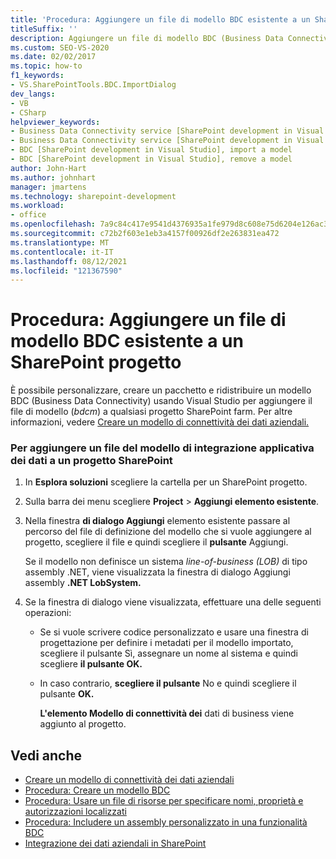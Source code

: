```yaml
---
title: 'Procedura: Aggiungere un file di modello BDC esistente a un SharePoint Project | Microsoft Docs'
titleSuffix: ''
description: Aggiungere un file di modello BDC (Business Data Connectivity) esistente a un progetto SharePoint in Visual Studio, in modo da poter personalizzare, creare un pacchetto e ridistribuire un modello BDC.
ms.custom: SEO-VS-2020
ms.date: 02/02/2017
ms.topic: how-to
f1_keywords:
- VS.SharePointTools.BDC.ImportDialog
dev_langs:
- VB
- CSharp
helpviewer_keywords:
- Business Data Connectivity service [SharePoint development in Visual Studio], import a model
- Business Data Connectivity service [SharePoint development in Visual Studio], reuse a model
- BDC [SharePoint development in Visual Studio], import a model
- BDC [SharePoint development in Visual Studio], remove a model
author: John-Hart
ms.author: johnhart
manager: jmartens
ms.technology: sharepoint-development
ms.workload:
- office
ms.openlocfilehash: 7a9c84c417e9541d4376935a1fe979d8c608e75d6204e126ac3aa2dd44ac2213
ms.sourcegitcommit: c72b2f603e1eb3a4157f00926df2e263831ea472
ms.translationtype: MT
ms.contentlocale: it-IT
ms.lasthandoff: 08/12/2021
ms.locfileid: "121367590"
---
```

# <a name="how-to-add-an-existing-bdc-model-file-to-a-sharepoint-project"></a>Procedura: Aggiungere un file di modello BDC esistente a un SharePoint progetto
  È possibile personalizzare, creare un pacchetto e ridistribuire un modello BDC (Business Data Connectivity) usando Visual Studio per aggiungere il file di modello (*bdcm*) a qualsiasi progetto SharePoint farm. Per altre informazioni, vedere [Creare un modello di connettività dei dati aziendali.](../sharepoint/creating-a-business-data-connectivity-model.md)

### <a name="to-add-a-bdc-model-file-to-a-sharepoint-project"></a>Per aggiungere un file del modello di integrazione applicativa dei dati a un progetto SharePoint

1. In **Esplora soluzioni** scegliere la cartella per un SharePoint progetto.

2. Sulla barra dei menu scegliere **Project**  >  **Aggiungi elemento esistente**.

3. Nella finestra **di dialogo Aggiungi** elemento esistente passare al percorso del file di definizione del modello che si vuole aggiungere al progetto, scegliere il file e quindi scegliere il **pulsante** Aggiungi.

    Se il modello non definisce un sistema *line-of-business (LOB)* di tipo assembly .NET, viene visualizzata la finestra di dialogo Aggiungi assembly **.NET LobSystem.**

4. Se la finestra di dialogo viene visualizzata, effettuare una delle seguenti operazioni:

   - Se si vuole scrivere codice personalizzato e usare una finestra di progettazione  per definire i metadati per il modello importato, scegliere il pulsante Sì, assegnare un nome al sistema e quindi scegliere **il pulsante OK.**

   - In caso contrario, **scegliere il pulsante** No e quindi scegliere il pulsante **OK.**

     **L'elemento Modello di connettività dei** dati di business viene aggiunto al progetto.

## <a name="see-also"></a>Vedi anche
- [Creare un modello di connettività dei dati aziendali](../sharepoint/creating-a-business-data-connectivity-model.md)
- [Procedura: Creare un modello BDC](../sharepoint/how-to-create-a-bdc-model.md)
- [Procedura: Usare un file di risorse per specificare nomi, proprietà e autorizzazioni localizzati](../sharepoint/how-to-use-a-resource-file-to-specify-localized-names-properties-and-permissions.md)
- [Procedura: Includere un assembly personalizzato in una funzionalità BDC](../sharepoint/how-to-include-a-custom-assembly-in-a-bdc-feature.md)
- [Integrazione dei dati aziendali in SharePoint](../sharepoint/integrating-business-data-into-sharepoint.md)
